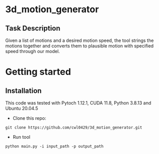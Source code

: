 # 3d_motion_generator

## Task Description
Given a list of motions and a desired motion speed, the tool strings the motions together and converts them to plausible motion with specified speed through our model.


# Getting started
## Installation
This code was tested with Pytoch 1.12.1, CUDA 11.8, Python 3.8.13 and Ubuntu 20.04.5

- Clone this repo:

```
git clone https://github.com/cwl0429/3d_motion_generator.git
```

- Run tool

```
python main.py -i input_path -p output_path  
```

